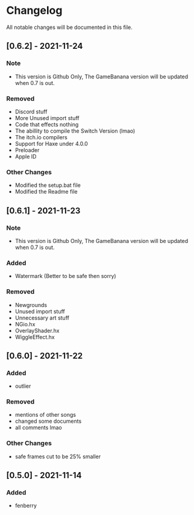 # Changelog
All notable changes will be documented in this file.

## [0.6.2] - 2021-11-24
### Note
- This version is Github Only, The GameBanana version will be updated when 0.7 is out.
### Removed
- Discord stuff
- More Unused import stuff
- Code that effects nothing
- The abillity to compile the Switch Version (lmao)
- The itch.io compilers
- Support for Haxe under 4.0.0
- Preloader
- Apple ID
### Other Changes
- Modified the setup.bat file
- Modified the Readme file

## [0.6.1] - 2021-11-23
### Note
- This version is Github Only, The GameBanana version will be updated when 0.7 is out.
### Added
- Watermark (Better to be safe then sorry)
### Removed
- Newgrounds
- Unused import stuff
- Unnecessary art stuff
- NGio.hx
- OverlayShader.hx
- WiggleEffect.hx

## [0.6.0] - 2021-11-22
### Added
- outlier
### Removed
- mentions of other songs
- changed some documents
- all comments lmao
### Other Changes
- safe frames cut to be 25% smaller

## [0.5.0] - 2021-11-14
### Added
- fenberry